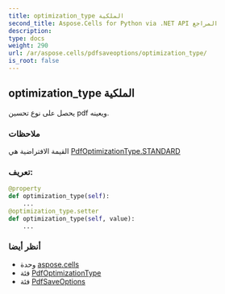 ```yaml
---
title: optimization_type الملكية
second_title: Aspose.Cells for Python via .NET API المراجع
description:
type: docs
weight: 290
url: /ar/aspose.cells/pdfsaveoptions/optimization_type/
is_root: false
---
```

##  optimization_type الملكية

يحصل على نوع تحسين pdf ويعينه.

###  ملاحظات

القيمة الافتراضية هي [PdfOptimizationType.STANDARD](/cells/python-net/ar/aspose.cells.rendering/pdfoptimizationtype#STANDARD)
###  تعريف:
```python
@property
def optimization_type(self):
    ...
@optimization_type.setter
def optimization_type(self, value):
    ...
```

###  أنظر أيضا
* وحدة [aspose.cells](../../)
* فئة [PdfOptimizationType](/cells/python-net/ar/aspose.cells.rendering/pdfoptimizationtype)
* فئة [PdfSaveOptions](/cells/python-net/ar/aspose.cells/pdfsaveoptions)
